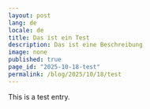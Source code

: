```yaml
---
layout: post
lang: de
locale: de
title: Das ist ein Test
description: Das ist eine Beschreibung
image: none
published: true
page_id: "2025-10-18-test"
permalink: /blog/2025/10/18/test
---
```

This is a test entry.